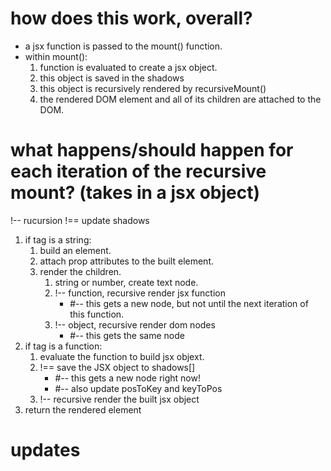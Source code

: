 # how does this work, overall?

* a jsx function is passed to the mount() function.
* within mount():
    1. function is evaluated to create a jsx object.
    2. this object is saved in the shadows
    3. this object is recursively rendered by recursiveMount()
    4. the rendered DOM element and all of its children are attached to the DOM.

# what happens/should happen for each iteration of the recursive mount? (takes in a jsx object)

!-- rucursion
!== update shadows 

1. if tag is a string:
    1. build an element.
    2. attach prop attributes to the built element.
    3. render the children.
        1. string or number, create text node.
        2. !-- function, recursive render jsx function
            * #-- this gets a new node, but not until the next iteration of this function.
        3. !-- object, recursive render dom nodes
            * #-- this gets the same node
2. if tag is a function:
    1. evaluate the function to build jsx objext.
    2. !== save the JSX object to shadows[]
        * #-- this gets a new node right now!
        * #-- also update posToKey and keyToPos
    3. !-- recursive render the built jsx object
3. return the rendered element


# updates



